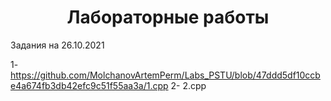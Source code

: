 <h1 align="center">Лабораторные работы</h1>

Задания на 26.10.2021

1- https://github.com/MolchanovArtemPerm/Labs_PSTU/blob/47ddd5df10ccbe4a674fb3db42efc9c51f55aa3a/1.cpp
2- 2.cpp


